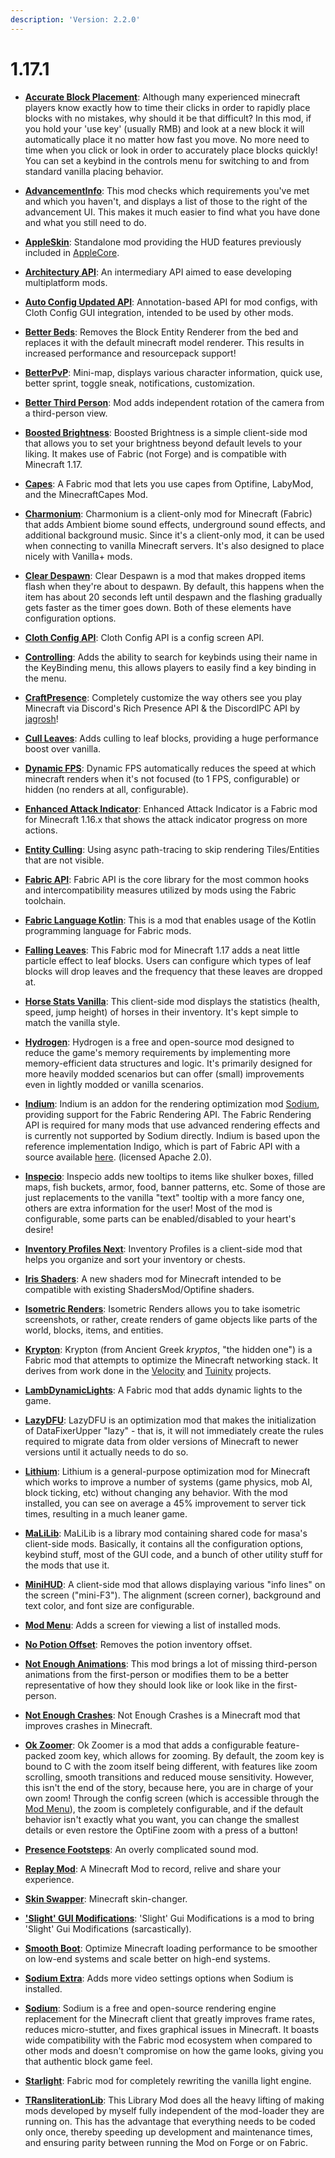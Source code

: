 ```yaml
---
description: 'Version: 2.2.0'
---
```


# 1.17.1

* [**Accurate Block Placement**](https://www.curseforge.com/minecraft/mc-mods/accurate-block-placement): Although many experienced minecraft players know exactly how to time their clicks in order to rapidly place blocks with no mistakes, why should it be that difficult? In this mod, if you hold your 'use key' (usually RMB) and look at a new block it will automatically place it no matter how fast you move. No more need to time when you click or look in order to accurately place blocks quickly! You can set a keybind in the controls menu for switching to and from standard vanilla placing behavior.

* [**AdvancementInfo**](https://www.curseforge.com/minecraft/mc-mods/advancementinfo): This mod checks which requirements you've met and which you haven't, and displays a list of those to the right of the advancement UI. This makes it much easier to find what you have done and what you still need to do.

* [**AppleSkin**](https://www.curseforge.com/minecraft/mc-mods/appleskin): Standalone mod providing the HUD features previously included in [AppleCore](https://minecraft.curseforge.com/projects/applecore).

* [**Architectury API**](https://www.curseforge.com/minecraft/mc-mods/architectury-fabric): An intermediary API aimed to ease developing multiplatform mods.

* [**Auto Config Updated API**](https://www.curseforge.com/minecraft/mc-mods/auto-config-updated-api): Annotation-based API for mod configs, with Cloth Config GUI integration, intended to be used by other mods.

* [**Better Beds**](https://www.curseforge.com/minecraft/mc-mods/better-beds): Removes the Block Entity Renderer from the bed and replaces it with the default minecraft model renderer. This results in increased performance and resourcepack support!

* [**BetterPvP**](https://chocolateminecraft.com/betterpvp2.php): Mini-map, displays various character information, quick use, better sprint, toggle sneak, notifications, customization.

* [**Better Third Person**](https://www.curseforge.com/minecraft/mc-mods/better-third-person): Mod adds independent rotation of the camera from a third-person view.

* [**Boosted Brightness**](https://www.curseforge.com/minecraft/mc-mods/boosted-brightness): Boosted Brightness is a simple client-side mod that allows you to set your brightness beyond default levels to your liking. It makes use of Fabric (not Forge) and is compatible with Minecraft 1.17.

* [**Capes**](https://www.curseforge.com/minecraft/mc-mods/capes): A Fabric mod that lets you use capes from Optifine, LabyMod, and the MinecraftCapes Mod.

* [**Charmonium**](https://www.curseforge.com/minecraft/mc-mods/charmonium): Charmonium is a client-only mod for Minecraft (Fabric) that adds Ambient biome sound effects, underground sound effects, and additional background music. Since it's a client-only mod, it can be used when connecting to vanilla Minecraft servers. It's also designed to place nicely with Vanilla+ mods.

* [**Clear Despawn**](https://www.curseforge.com/minecraft/mc-mods/clear-despawn-fabric): Clear Despawn is a mod that makes dropped items flash when they're about to despawn. By default, this happens when the item has about 20 seconds left until despawn and the flashing gradually gets faster as the timer goes down. Both of these elements have configuration options.

* [**Cloth Config API**](https://www.curseforge.com/minecraft/mc-mods/cloth-config): Cloth Config API is a config screen API.

* [**Controlling**](https://www.curseforge.com/minecraft/mc-mods/controlling-for-fabric): Adds the ability to search for keybinds using their name in the KeyBinding menu, this allows players to easily find a key binding in the menu.

* [**CraftPresence**](https://www.curseforge.com/minecraft/mc-mods/craftpresence): Completely customize the way others see you play Minecraft via Discord's Rich Presence API & the DiscordIPC API by [jagrosh](https://github.com/jagrosh)!

* [**Cull Leaves**](https://www.curseforge.com/minecraft/mc-mods/cull-leaves): Adds culling to leaf blocks, providing a huge performance boost over vanilla.

* [**Dynamic FPS**](https://www.curseforge.com/minecraft/mc-mods/dynamic-fps): Dynamic FPS automatically reduces the speed at which minecraft renders when it's not focused (to 1 FPS, configurable) or hidden (no renders at all, configurable).

* [**Enhanced Attack Indicator**](https://www.curseforge.com/minecraft/mc-mods/enhanced-attack-indicator): Enhanced Attack Indicator is a Fabric mod for Minecraft 1.16.x that shows the attack indicator progress on more actions.

* [**Entity Culling**](https://www.curseforge.com/minecraft/mc-mods/entityculling): Using async path-tracing to skip rendering Tiles/Entities that are not visible.

* [**Fabric API**](https://www.curseforge.com/minecraft/mc-mods/fabric-api): Fabric API is the core library for the most common hooks and intercompatibility measures utilized by mods using the Fabric toolchain.

* [**Fabric Language Kotlin**](https://www.curseforge.com/minecraft/mc-mods/fabric-language-kotlin): This is a mod that enables usage of the Kotlin programming language for Fabric mods.

* [**Falling Leaves**](https://www.curseforge.com/minecraft/mc-mods/falling-leaves-fabric): This Fabric mod for Minecraft 1.17 adds a neat little particle effect to leaf blocks. Users can configure which types of leaf blocks will drop leaves and the frequency that these leaves are dropped at.

* [**Horse Stats Vanilla**](https://www.curseforge.com/minecraft/mc-mods/horsestatsvanilla): This client-side mod displays the statistics (health, speed, jump height) of horses in their inventory. It's kept simple to match the vanilla style.

* [**Hydrogen**](https://modrinth.com/mod/hydrogen): Hydrogen is a free and open-source mod designed to reduce the game's memory requirements by implementing more memory-efficient data structures and logic. It's primarily designed for more heavily modded scenarios but can offer (small) improvements even in lightly modded or vanilla scenarios.

* [**Indium**](https://modrinth.com/mod/indium): Indium is an addon for the rendering optimization mod [Sodium](https://modrinth.com/mod/sodium), providing support for the Fabric Rendering API. The Fabric Rendering API is required for many mods that use advanced rendering effects and is currently not supported by Sodium directly. Indium is based upon the reference implementation Indigo, which is part of Fabric API with a source available [here](https://github.com/FabricMC/fabric/tree/1.17/fabric-renderer-indigo). (licensed Apache 2.0).

* [**Inspecio**](https://www.curseforge.com/minecraft/mc-mods/inspecio): Inspecio adds new tooltips to items like shulker boxes, filled maps, fish buckets, armor, food, banner patterns, etc. Some of those are just replacements to the vanilla "text" tooltip with a more fancy one, others are extra information for the user! Most of the mod is configurable, some parts can be enabled/disabled to your heart's desire!

* [**Inventory Profiles Next**](https://www.curseforge.com/minecraft/mc-mods/inventory-profiles-next): Inventory Profiles is a client-side mod that helps you organize and sort your inventory or chests.

* [**Iris Shaders**](https://www.curseforge.com/minecraft/mc-mods/irisshaders): A new shaders mod for Minecraft intended to be compatible with existing ShadersMod/Optifine shaders.

* [**Isometric Renders**](https://www.curseforge.com/minecraft/mc-mods/isometric-renders): Isometric Renders allows you to take isometric screenshots, or rather, create renders of game objects like parts of the world, blocks, items, and entities.

* [**Krypton**](https://www.curseforge.com/minecraft/mc-mods/krypton): Krypton (from Ancient Greek _kryptos_, "the hidden one") is a Fabric mod that attempts to optimize the Minecraft networking stack. It derives from work done in the [Velocity](https://www.curseforge.com/linkout?remoteUrl=https%253a%252f%252fvelocitypowered.com%252f) and [Tuinity](https://github.com/Spottedleaf/Tuinity) projects.

* [**LambDynamicLights**](https://www.curseforge.com/minecraft/mc-mods/lambdynamiclights): A Fabric mod that adds dynamic lights to the game.

* [**LazyDFU**](https://www.curseforge.com/minecraft/mc-mods/lazydfu): LazyDFU is an optimization mod that makes the initialization of DataFixerUpper "lazy" - that is, it will not immediately create the rules required to migrate data from older versions of Minecraft to newer versions until it actually needs to do so.

* [**Lithium**](https://www.curseforge.com/minecraft/mc-mods/lithium): Lithium is a general-purpose optimization mod for Minecraft which works to improve a number of systems (game physics, mob AI, block ticking, etc) without changing any behavior. With the mod installed, you can see on average a 45% improvement to server tick times, resulting in a much leaner game.

* [**MaLiLib**](https://www.curseforge.com/minecraft/mc-mods/malilib): MaLiLib is a library mod containing shared code for masa's client-side mods. Basically, it contains all the configuration options, keybind stuff, most of the GUI code, and a bunch of other utility stuff for the mods that use it.

* [**MiniHUD**](https://www.curseforge.com/minecraft/mc-mods/minihud): A client-side mod that allows displaying various "info lines" on the screen ("mini-F3"). The alignment (screen corner), background and text color, and font size are configurable.

* [**Mod Menu**](https://www.curseforge.com/minecraft/mc-mods/modmenu): Adds a screen for viewing a list of installed mods.

* [**No Potion Offset**](https://www.curseforge.com/minecraft/mc-mods/no-potion-offset): Removes the potion inventory offset.

* [**Not Enough Animations**](https://www.curseforge.com/minecraft/mc-mods/not-enough-animations): This mod brings a lot of missing third-person animations from the first-person or modifies them to be a better representative of how they should look like or look like in the first-person.

* [**Not Enough Crashes**](https://www.curseforge.com/minecraft/mc-mods/not-enough-crashes): Not Enough Crashes is a Minecraft mod that improves crashes in Minecraft.

* [**Ok Zoomer**](https://www.curseforge.com/minecraft/mc-mods/ok-zoomer): Ok Zoomer is a mod that adds a configurable feature-packed zoom key, which allows for zooming. By default, the zoom key is bound to C with the zoom itself being different, with features like zoom scrolling, smooth transitions and reduced mouse sensitivity. However, this isn't the end of the story, because here, you are in charge of your own zoom! Through the config screen (which is accessible through the [Mod Menu](https://www.curseforge.com/minecraft/mc-mods/modmenu)), the zoom is completely configurable, and if the default behavior isn't exactly what you want, you can change the smallest details or even restore the OptiFine zoom with a press of a button!

* [**Presence Footsteps**](https://www.curseforge.com/minecraft/mc-mods/presence-footsteps): An overly complicated sound mod.

* [**Replay Mod**](https://www.replaymod.com): A Minecraft Mod to record, relive and share your experience.

* [**Skin Swapper**](https://www.curseforge.com/minecraft/mc-mods/skin-swapper): Minecraft skin-changer.

* [**'Slight' GUI Modifications**](https://www.curseforge.com/minecraft/mc-mods/slight-gui-modifications): 'Slight' Gui Modifications is a mod to bring 'Slight' Gui Modifications (sarcastically).

* [**Smooth Boot**](https://www.curseforge.com/minecraft/mc-mods/smooth-boot): Optimize Minecraft loading performance to be smoother on low-end systems and scale better on high-end systems.

* [**Sodium Extra**](https://www.curseforge.com/minecraft/mc-mods/sodium-extra): Adds more video settings options when Sodium is installed.

* [**Sodium**](https://www.curseforge.com/minecraft/mc-mods/sodium): Sodium is a free and open-source rendering engine replacement for the Minecraft client that greatly improves frame rates, reduces micro-stutter, and fixes graphical issues in Minecraft. It boasts wide compatibility with the Fabric mod ecosystem when compared to other mods and doesn't compromise on how the game looks, giving you that authentic block game feel.

* [**Starlight**](https://github.com/Tuinity/Starlight): Fabric mod for completely rewriting the vanilla light engine.

* [**TRansliterationLib**](https://www.curseforge.com/minecraft/mc-mods/transliterationlib): This Library Mod does all the heavy lifting of making mods developed by myself fully independent of the mod-loader they are running on. This has the advantage that everything needs to be coded only once, thereby speeding up development and maintenance times, and ensuring parity between running the Mod on Forge or on Fabric.
